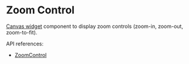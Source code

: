 # Zoom Control

[Canvas widget](selection.md) component to display zoom controls (zoom-in, zoom-out, zoom-to-fit).

API references:
  - [ZoomControl](/docs/api/workspace/functions/ZoomControl)
